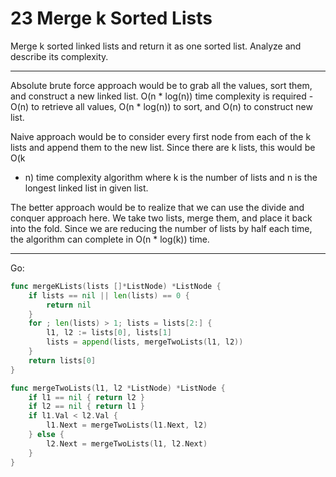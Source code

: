 23 Merge k Sorted Lists
=======================

Merge k sorted linked lists and return it as one sorted list. Analyze and
describe its complexity.

---

Absolute brute force approach would be to grab all the values, sort them, and
construct a new linked list. O(n * log(n)) time complexity is required - O(n)
to retrieve all values, O(n * log(n)) to sort, and O(n) to construct new list.

Naive approach would be to consider every first node from each of the k lists
and append them to the new list. Since there are k lists, this would be O(k
* n) time complexity algorithm where k is the number of lists and n is the
  longest linked list in given list.

The better approach would be to realize that we can use the divide and conquer
approach here. We take two lists, merge them, and place it back into the fold.
Since we are reducing the number of lists by half each time, the algorithm can
complete in O(n * log(k)) time.

---

Go:

```go
func mergeKLists(lists []*ListNode) *ListNode {
    if lists == nil || len(lists) == 0 {
        return nil
    }
    for ; len(lists) > 1; lists = lists[2:] {
        l1, l2 := lists[0], lists[1]
        lists = append(lists, mergeTwoLists(l1, l2))
    }
    return lists[0]
}

func mergeTwoLists(l1, l2 *ListNode) *ListNode {
    if l1 == nil { return l2 }
    if l2 == nil { return l1 }
    if l1.Val < l2.Val {
        l1.Next = mergeTwoLists(l1.Next, l2)
    } else {
        l2.Next = mergeTwoLists(l1, l2.Next)
    }
}
```

